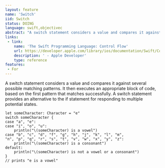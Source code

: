 ```yaml
---
layout: feature
name: 'Switch'
iid: Switch
status: DOING
language: swift,objectivec
abstract: "A switch statement considers a value and compares it against several possible matching patterns."
links:
 - link:
    name: 'The Swift Programming Language: Control Flow'
    url: https://developer.apple.com/library/ios/documentation/Swift/Conceptual/Swift_Programming_Language/ControlFlow.html#//apple_ref/doc/uid/TP40014097-CH9-ID120
    description: ' - Apple Developer'
    type: reference
features:
 - For
---
```


A switch statement considers a value and compares it against several possible matching patterns. It then executes an appropriate block of code, based on the first pattern that matches successfully. A switch statement provides an alternative to the if statement for responding to multiple potential states.

<pre><code>let someCharacter: Character = "e"
switch someCharacter {
case "a", "e":
case "i", "o", "u":
    println("\(someCharacter) is a vowel")
case "b", "c", "d", "f", "g", "h", "j", "k", "l", "m",
"n", "p", "q", "r", "s", "t", "v", "w", "x", "y", "z":
    println("\(someCharacter) is a consonant")
default:
    println("\(someCharacter) is not a vowel or a consonant")
}
// prints "e is a vowel"
</code></pre>
